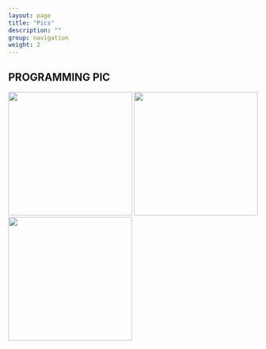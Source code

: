 ```yaml
---
layout: page
title: "Pics"
description: ""
group: navigation
weight: 2
---
```

<style>
img {
width:250px;}
</style>
## PROGRAMMING PIC
![](https://p5.ssl.qhimg.com/t01be0fea9eac30db67.png)
![](https://p0.ssl.qhimg.com/t014bd4a2678c54f7aa.png)
![](https://p1.ssl.qhimg.com/t0192c9e40e207d972d.png)
